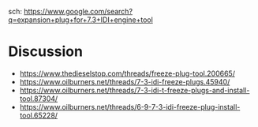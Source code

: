 sch: https://www.google.com/search?q=expansion+plug+for+7.3+IDI+engine+tool

# Discussion
- https://www.thedieselstop.com/threads/freeze-plug-tool.200665/
- https://www.oilburners.net/threads/7-3-idi-freeze-plugs.45940/
- https://www.oilburners.net/threads/7-3-idi-t-freeze-plugs-and-install-tool.87304/
- https://www.oilburners.net/threads/6-9-7-3-idi-freeze-plug-install-tool.65228/
